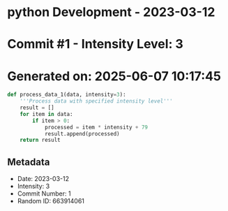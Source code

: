 ﻿# python Development - 2023-03-12
# Commit #1 - Intensity Level: 3
# Generated on: 2025-06-07 10:17:45
```python
def process_data_1(data, intensity=3):
    '''Process data with specified intensity level'''
    result = []
    for item in data:
        if item > 0:
            processed = item * intensity + 79
            result.append(processed)
    return result
```
## Metadata
- Date: 2023-03-12
- Intensity: 3
- Commit Number: 1
- Random ID: 663914061
